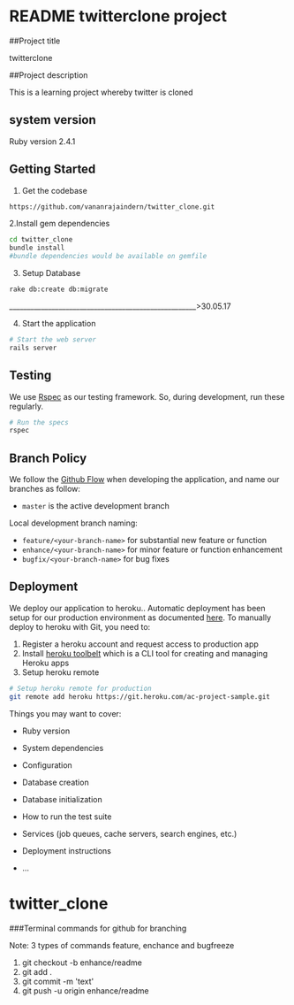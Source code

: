 # README twitterclone project

##Project title

twitterclone

##Project description

This is a learning project whereby twitter is cloned



## system version

Ruby version 2.4.1


## Getting Started

1. Get the codebase

  ```bash
  https://github.com/vananrajaindern/twitter_clone.git
  ```

2.Install gem dependencies

  ```bash
  cd twitter_clone
  bundle install
  #bundle dependencies would be available on gemfile
  ```

3. Setup Database

  ```bash
  rake db:create db:migrate
  ```
  _____________________________________________________>30.05.17

4. Start the application

  ```bash
  # Start the web server
  rails server
  ```

## Testing

We use [Rspec](https://github.com/rspec/rspec-rails) as our testing framework. So, during development, run these regularly.

```bash
# Run the specs
rspec
```

## Branch Policy

We follow the [Github Flow](https://guides.github.com/introduction/flow/) when developing the application, and name our branches as follow:

- `master` is the active development branch

Local development branch naming:

- `feature/<your-branch-name>` for substantial new feature or function
- `enhance/<your-branch-name>` for minor feature or function enhancement
- `bugfix/<your-branch-name>` for bug fixes

## Deployment

We deploy our application to heroku.. Automatic deployment has been setup for our production environment as documented [here](https://devcenter.heroku.com/articles/github-integration#automatic-deploys). To manually deploy to heroku with Git, you need to:

1. Register a heroku account and request access to production app
2. Install [heroku toolbelt](https://toolbelt.heroku.com/) which is a CLI tool for creating and managing Heroku apps
3. Setup heroku remote

  ```bash
  # Setup heroku remote for production
  git remote add heroku https://git.heroku.com/ac-project-sample.git
  ```




Things you may want to cover:

* Ruby version

* System dependencies

* Configuration

* Database creation

* Database initialization

* How to run the test suite

* Services (job queues, cache servers, search engines, etc.)

* Deployment instructions

* ...
# twitter_clone






###Terminal commands for github for branching

Note: 3 types of commands feature, enchance and bugfreeze

1. git checkout -b enhance/readme
2. git add . 
3. git commit -m 'text'
4. git push -u origin enhance/readme